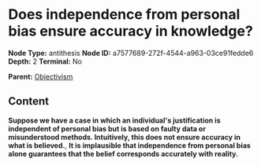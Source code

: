 # Does independence from personal bias ensure accuracy in knowledge?

**Node Type:** antithesis
**Node ID:** a7577689-272f-4544-a963-03ce91fedde6
**Depth:** 2
**Terminal:** No

**Parent:** [Objectivism](objectivism.md)

## Content

**Suppose we have a case in which an individual's justification is independent of personal bias but is based on faulty data or misunderstood methods. Intuitively, this does not ensure accuracy in what is believed.**, **It is implausible that independence from personal bias alone guarantees that the belief corresponds accurately with reality.**
